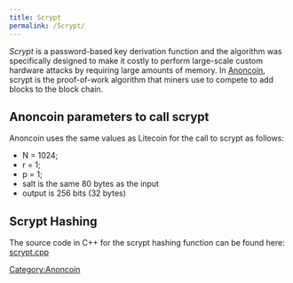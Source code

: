```yaml
---
title: Scrypt
permalink: /Scrypt/
---
```


*Scrypt* is a password-based key derivation function and the algorithm was specifically designed to make it costly to perform large-scale custom hardware attacks by requiring large amounts of memory. In [Anoncoin](/Anoncoin "wikilink"), scrypt is the proof-of-work algorithm that miners use to compete to add blocks to the block chain.

Anoncoin parameters to call scrypt
----------------------------------

Anoncoin uses the same values as Litecoin for the call to scrypt as follows:

-   N = 1024;
-   r = 1;
-   p = 1;
-   salt is the same 80 bytes as the input
-   output is 256 bits (32 bytes)

Scrypt Hashing
--------------

The source code in C++ for the scrypt hashing function can be found here: [scrypt.cpp](https://github.com/Anoncoin/anoncoin/blob/master/src/scrypt.cpp)

[Category:Anoncoin](/Category:Anoncoin "wikilink")